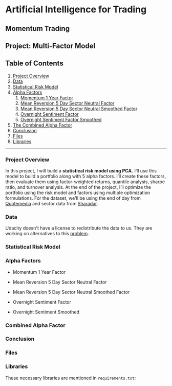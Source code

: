 
# Artificial Intelligence for Trading

## Momentum Trading

## Project: Multi-Factor Model

## Table of Contents

1. [Project Overview](#overview)
2. [Data](#data)
3. [Statistical Risk Model](#stat_risk_model)
4. [Alpha Factors](#alpha_factors)
   1. [Momentum 1 Year Factor](#momentum)
   2. [Mean Reversion 5 Day Sector Neutral Factor](#mean_reversion)
   3. [Mean Reversion 5 Day Sector Neutral Smoothed Factor](#mean_reversion_smoothed)
   4. [Overnight Sentiment Factor](#overnight)
   5. [Overnight Sentiment Factor Smoothed](#overnight_smoothed)
5. [The Combined Alpha Factor](#alpha_combined)
6. [Conclusion](#conclusion)
7. [Files](#files)
8. [Libraries](#lib)

<a id='overview'></a>
****
### Project Overview

In this project, I will build a **statistical risk model using PCA.** I’ll use this model to build a portfolio along with 5 alpha factors. I’ll create these factors, then evaluate them using factor-weighted returns, quantile analysis, sharpe ratio, and turnover analysis. At the end of the project, I’ll optimize the portfolio using the risk model and factors using multiple optimization formulations. For the dataset, we'll be using the end of day from [Quotemedia](https://www.quotemedia.com) and sector data from [Sharadar](http://www.sharadar.com/).

<a id='data'></a>

### Data

Udacity doesn't have a license to redistribute the data to us. They are working on alternatives to this [problem](https://github.com/udacity/artificial-intelligence-for-trading).

<a id='stat_risk_model'></a>

### Statistical Risk Model

<a id='alpha_factors'></a>

### Alpha Factors

<a id='momentum'></a>

- Momentum 1 Year Factor

<a id='mean_reversion'></a>

- Mean Reversion 5 Day Sector Neutral Factor

<a id='mean_reversion_smoothed'></a>

- Mean Reversion 5 Day Sector Neutral Smoothed Factor

<a id='overnight'></a>

- Overnight Sentiment Factor

<a id='overnight_smoothed'></a>

- Overnight Sentiment Smoothed

<a id='alpha_combined'></a>

### Combined Alpha Factor

<a id='conclusion'></a>

### Conclusion

<a id='files'></a>

### Files

<a id='lib'></a>

### Libraries

These necessary libraries are mentioned in `requirements.txt`: